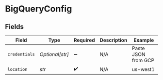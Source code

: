 # BigQueryConfig


## Fields

| Field               | Type                | Required            | Description         | Example             |
| ------------------- | ------------------- | ------------------- | ------------------- | ------------------- |
| `credentials`       | *Optional[str]*     | :heavy_minus_sign:  | N/A                 | Paste JSON from GCP |
| `location`          | *str*               | :heavy_check_mark:  | N/A                 | us-west1            |